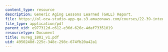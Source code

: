 ```yaml
---
content_type: resource
description: Generic Aging Lessons Learned (GALL) Report.
file: https://ol-ocw-studio-app-qa.s3.amazonaws.com/courses/22-39-integration-of-reactor-design-operations-and-safety-fall-2006/4950248d225c348c298c674fb20a42a1_nureg_1801_v1.pdf
file_type: application/pdf
parent_uid: e977312d-c612-e36d-626c-4daf73351019
resourcetype: Document
title: nureg_1801_v1.pdf
uid: 4950248d-225c-348c-298c-674fb20a42a1
---
```

